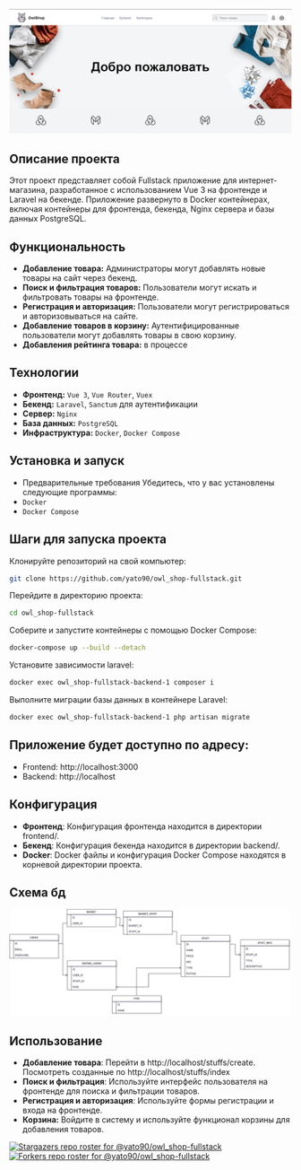 ![Описание изображения](main.png)

## Описание проекта
Этот проект представляет собой Fullstack приложение для интернет-магазина, разработанное с использованием Vue 3 на фронтенде и Laravel на бекенде. Приложение развернуто в Docker контейнерах, включая контейнеры для фронтенда, бекенда, Nginx сервера и базы данных PostgreSQL.

## Функциональность
- **Добавление товара:** Администраторы могут добавлять новые товары на сайт через бекенд.
- **Поиск и фильтрация товаров:** Пользователи могут искать и фильтровать товары на фронтенде.
- **Регистрация и авторизация:** Пользователи могут регистрироваться и авторизовываться на сайте.
- **Добавление товаров в корзину:** Аутентифицированные пользователи могут добавлять товары в свою корзину.
- **Добавления рейтинга товара:** в процессе

## Технологии
- **Фронтенд:** `Vue 3`, `Vue Router`, `Vuex`
- **Бекенд:** `Laravel`, `Sanctum` для аутентификации
- **Сервер:** `Nginx`
- **База данных:** `PostgreSQL`
- **Инфраструктура:** `Docker`, `Docker Compose`

## Установка и запуск
- Предварительные требования
Убедитесь, что у вас установлены следующие программы:
- `Docker`
- `Docker Compose`

## Шаги для запуска проекта
Клонируйте репозиторий на свой компьютер:
```bash
git clone https://github.com/yato90/owl_shop-fullstack.git
```
Перейдите в директорию проекта:
```bash
cd owl_shop-fullstack
```
Соберите и запустите контейнеры с помощью Docker Compose:
```bash
docker-compose up --build --detach
```
Установите зависимости laravel:
```bash
docker exec owl_shop-fullstack-backend-1 composer i
```
Выполните миграции базы данных в контейнере Laravel:
```bash
docker exec owl_shop-fullstack-backend-1 php artisan migrate
```
## Приложение будет доступно по адресу:

- Frontend: http://localhost:3000
- Backend: http://localhost

## Конфигурация
- **Фронтенд**: Конфигурация фронтенда находится в директории frontend/.
- **Бекенд**: Конфигурация бекенда находится в директории backend/.
- **Docker**: Docker файлы и конфигурация Docker Compose находятся в корневой директории проекта.

## Схема бд
![Описание изображения](БД.drawio.png)

## Использование
- **Добавление товара**: Перейти в http://localhost/stuffs/create. Посмотреть созданные по http://localhost/stuffs/index
- **Поиск и фильтрация**: Используйте интерфейс пользователя на фронтенде для поиска и фильтрации товаров.
- **Регистрация и авторизация**: Используйте формы регистрации и входа на фронтенде.
- **Корзина:** Войдите в систему и используйте функционал корзины для добавления товаров.

[![Stargazers repo roster for @yato90/owl_shop-fullstack](https://reporoster.com/stars/yato90/owl_shop-fullstack)](https://github.com/yato90/owl_shop-fullstack/stargazers)
[![Forkers repo roster for @yato90/owl_shop-fullstack](https://reporoster.com/forks/yato90/owl_shop-fullstack)](https://github.com/yato90/owl_shop-fullstack/network/members)
